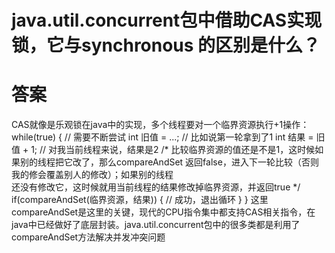 # java.util.concurrent包中借助CAS实现锁，它与synchronous 的区别是什么？

# 答案

CAS就像是乐观锁在java中的实现，多个线程要对一个临界资源执行+1操作：
while(true) { // 需要不断尝试
int 旧值 = ...; // 比如说第一轮拿到了1
int 结果 = 旧值 + 1; // 对我当前线程来说，结果是2 
/* 比较临界资源的值还是不是1，这时候如果别的线程把它改了，那么compareAndSet	   返回false，进入下一轮比较（否则我的修会覆盖别人的修改）；如果别的线程	    
   还没有修改它，这时候就用当前线程的结果修改掉临界资源，并返回true */
if(compareAndSet(临界资源，结果)) { 
    // 成功，退出循环
}
}
这里compareAndSet是这里的关键，现代的CPU指令集中都支持CAS相关指令，在java中已经做好了底层封装。java.util.concurrent包中的很多类都是利用了compareAndSet方法解决并发冲突问题

